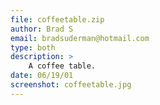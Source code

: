 ```yaml
---
file: coffeetable.zip
author: Brad S
email: bradsuderman@hotmail.com
type: both
description: >
    A coffee table.
date: 06/19/01
screenshot: coffeetable.jpg
---
```

